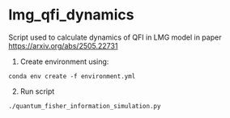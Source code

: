 # lmg_qfi_dynamics
Script used to calculate dynamics of QFI in LMG model in paper https://arxiv.org/abs/2505.22731

1. Create environment using:
```
conda env create -f environment.yml
```
2. Run script 
```
./quantum_fisher_information_simulation.py
```
